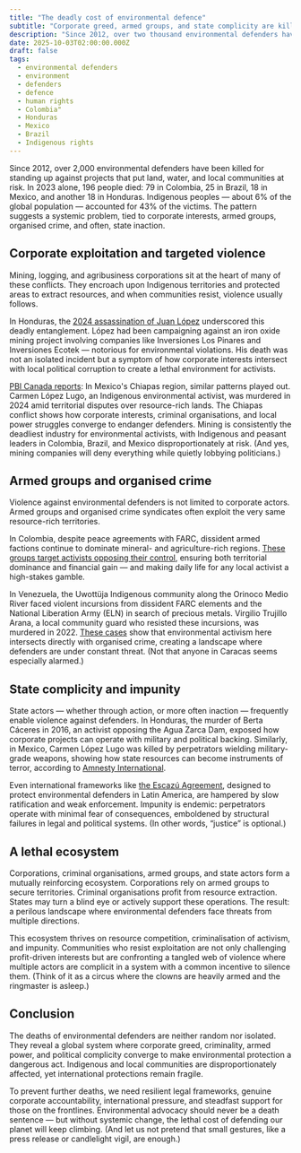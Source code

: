 ```yaml
---
title: "The deadly cost of environmental defence"
subtitle: "Corporate greed, armed groups, and state complicity are killing those who protect the planet"
description: "Since 2012, over two thousand environmental defenders have been killed. Investigating the lethal intersection of corporate greed, organised crime, and state complicity, with case studies from Latin America and the systemic dangers faced by Indigenous communities."
date: 2025-10-03T02:00:00.000Z
draft: false
tags: 
  - environmental defenders
  - environment
  - defenders
  - defence
  - human rights
  - Colombia"
  - Honduras
  - Mexico
  - Brazil
  - Indigenous rights
---
```


Since 2012, over 2,000 environmental defenders have been killed for standing up against projects 
that put land, water, and local communities at risk. In 2023 alone, 196 people died: 79 in Colombia, 25 in Brazil, 
18 in Mexico, and another 18 in Honduras. Indigenous peoples — about 6% of the global population — accounted for 
43% of the victims. The pattern suggests a systemic problem, tied to corporate interests, armed groups, organised 
crime, and often, state inaction.

## Corporate exploitation and targeted violence

Mining, logging, and agribusiness corporations sit at the heart of many of these conflicts. They encroach upon 
Indigenous territories and protected areas to extract resources, and when communities resist, violence usually follows.

In Honduras, the 
[2024 assassination of Juan López](https://www.ohchr.org/en/press-releases/2024/09/honduras-murder-environmentalist-juan-lopez-criminalisation) 
underscored this deadly entanglement. López had been campaigning against an iron oxide mining project involving 
companies like Inversiones Los Pinares and Inversiones Ecotek — notorious for environmental violations. His death 
was not an isolated incident but a symptom of how corporate interests intersect with local political corruption to 
create a lethal environment for activists.  

[PBI Canada reports](https://pbicanada.org/2025/09/17/global-witness-report-18-killings-and-one-disappearance-of-land-and-environmental-defenders-in-mexico-in-2024): In Mexico's Chiapas region, similar patterns played out. Carmen López Lugo, an Indigenous environmental activist, 
was murdered in 2024 amid territorial disputes over resource-rich lands. The Chiapas conflict shows how corporate 
interests, criminal organisations, and local power struggles converge to endanger defenders. Mining is consistently 
the deadliest industry for environmental activists, with Indigenous and peasant leaders in Colombia, Brazil, and 
Mexico disproportionately at risk. (And yes, mining companies will deny everything while quietly lobbying politicians.)

## Armed groups and organised crime

Violence against environmental defenders is not limited to corporate actors. Armed groups and organised crime 
syndicates often exploit the very same resource-rich territories.  

In Colombia, despite peace agreements with FARC, dissident armed factions continue to dominate mineral- and 
agriculture-rich regions. [These groups target activists opposing their control](https://www.genocidewatch.com/single-post/more-than-350-environmental-activists-killed-in-colombia-since-2018), ensuring both territorial dominance and financial gain — and making daily life for any local activist a high-stakes gamble.

In Venezuela, the Uwottüja Indigenous community along the Orinoco Medio River faced violent incursions from 
dissident FARC elements and the National Liberation Army (ELN) in search of precious metals. Virgilio Trujillo Arana, 
a local community guard who resisted these incursions, was murdered in 2022. [These cases](https://www.theguardian.com/world/2022/jul/07/venezuela-indigenous-leader-killed-amazon-defenders) show that environmental activism here intersects directly with organised crime, creating a landscape where defenders are under constant threat. (Not that anyone in Caracas seems especially alarmed.)

## State complicity and impunity

State actors — whether through action, or more often inaction — frequently enable violence against defenders. 
In Honduras, the murder of Berta Cáceres in 2016, an activist opposing the Agua Zarca Dam, exposed how corporate 
projects can operate with military and political backing. Similarly, in Mexico, Carmen López Lugo was killed by 
perpetrators wielding military-grade weapons, showing how state resources can become instruments of terror, 
according to 
[Amnesty International](https://www.amnesty.org/en/latest/news/2024/05/honduras-imperative-state-guarantee-truth-justice-reparation-family-berta-caceres).  

Even international frameworks like [the Escazú Agreement](https://www.cepal.org/en/escazuagreement), designed to 
protect environmental defenders in Latin America, are hampered by slow ratification and weak enforcement. Impunity 
is endemic: perpetrators operate with minimal fear of consequences, emboldened by structural failures in legal and 
political systems. (In other words, “justice” is optional.)

## A lethal ecosystem

Corporations, criminal organisations, armed groups, and state actors form a mutually reinforcing ecosystem. 
Corporations rely on armed groups to secure territories. Criminal organisations profit from resource extraction. 
States may turn a blind eye or actively support these operations. The result: a perilous landscape where 
environmental defenders face threats from multiple directions.

This ecosystem thrives on resource competition, criminalisation of activism, and impunity. Communities who resist 
exploitation are not only challenging profit-driven interests but are confronting a tangled web of violence where 
multiple actors are complicit in a system with a common incentive to silence them. (Think of it as a circus where 
the clowns are heavily armed and the ringmaster is asleep.)

## Conclusion

The deaths of environmental defenders are neither random nor isolated. They reveal a global system where corporate 
greed, criminality, armed power, and political complicity converge to make environmental protection a dangerous act. 
Indigenous and local communities are disproportionately affected, yet international protections remain fragile.  

To prevent further deaths, we need resilient legal frameworks, genuine corporate accountability, international pressure, 
and steadfast support for those on the frontlines. Environmental advocacy should never be a death sentence — but 
without systemic change, the lethal cost of defending our planet will keep climbing. (And let us not pretend that 
small gestures, like a press release or candlelight vigil, are enough.)


